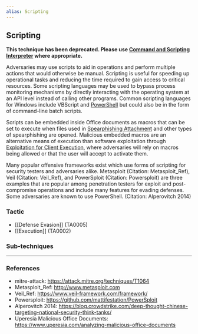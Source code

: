 ```yaml
---
alias: Scripting
---
```


## Scripting

**This technique has been deprecated. Please use [Command and Scripting Interpreter](https://attack.mitre.org/techniques/T1059) where appropriate.**

Adversaries may use scripts to aid in operations and perform multiple actions that would otherwise be manual. Scripting is useful for speeding up operational tasks and reducing the time required to gain access to critical resources. Some scripting languages may be used to bypass process monitoring mechanisms by directly interacting with the operating system at an API level instead of calling other programs. Common scripting languages for Windows include VBScript and [PowerShell](https://attack.mitre.org/techniques/T1086) but could also be in the form of command-line batch scripts.

Scripts can be embedded inside Office documents as macros that can be set to execute when files used in [Spearphishing Attachment](https://attack.mitre.org/techniques/T1193) and other types of spearphishing are opened. Malicious embedded macros are an alternative means of execution than software exploitation through [Exploitation for Client Execution](https://attack.mitre.org/techniques/T1203), where adversaries will rely on macros being allowed or that the user will accept to activate them.

Many popular offensive frameworks exist which use forms of scripting for security testers and adversaries alike. Metasploit (Citation: Metasploit_Ref), Veil (Citation: Veil_Ref), and PowerSploit (Citation: Powersploit) are three examples that are popular among penetration testers for exploit and post-compromise operations and include many features for evading defenses. Some adversaries are known to use PowerShell. (Citation: Alperovitch 2014)


### Tactic

- [[Defense Evasion]] (TA0005)
- [[Execution]] (TA0002)

### Sub-techniques


---
### References

- mitre-attack: https://attack.mitre.org/techniques/T1064
- Metasploit_Ref: http://www.metasploit.com
- Veil_Ref: https://www.veil-framework.com/framework/
- Powersploit: https://github.com/mattifestation/PowerSploit
- Alperovitch 2014: https://blog.crowdstrike.com/deep-thought-chinese-targeting-national-security-think-tanks/
- Uperesia Malicious Office Documents: https://www.uperesia.com/analyzing-malicious-office-documents
